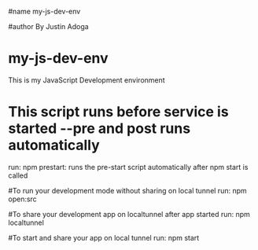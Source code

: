 #name
my-js-dev-env

#author
By Justin Adoga

# my-js-dev-env
This is my JavaScript Development environment

# This script runs before service is started --pre and post runs automatically
run: npm prestart: runs the pre-start script automatically after npm start is called

#To run your development mode without sharing on local tunnel
run: npm open:src

#To share your development app on localtunnel after app started
run: npm localtunnel

#To start and share your app on local tunnel
run: npm start
